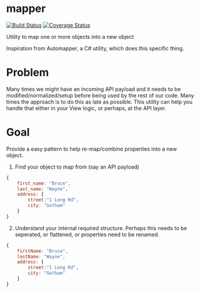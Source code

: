 # mapper

[![Build Status](https://travis-ci.org/davidlighty/mapper.svg?branch=master)](https://travis-ci.org/davidlighty/mapper) [![Coverage Status](https://coveralls.io/repos/github/davidlighty/mapper/badge.svg?branch=master)](https://coveralls.io/github/davidlighty/mapper?branch=master)

Utility to map one or more objects into a new object

Inspiration from Automapper, a C# utility, which does this specific thing.

# Problem

Many times we might have an incoming API payload and it needs to be modified/normalized/setup before being used by the rest of our code. Many times the approach is to do this as late as possible.
This utility can help you handle that either in your View logic, or perhaps, at the API layer.


# Goal
Provide a easy pattern to help re-map/combine properties into a new object.

1. Find your object to map from (say an API payload)
```javascript
{
    first_name: "Bruce",
    last_name: "Wayne",
    address: {
        street:"1 Long Rd",
        city: "Gotham"
    }
}
```
2. Understand your internal required structure.  Perhaps this needs to be seperated, or flattened, or properties need to be renamed.
```javascript
{
    firstName: "Bruce",
    lastName: "Wayne",
    address: {
        street:"1 Long Rd",
        city: "Gotham"
    }
}
```